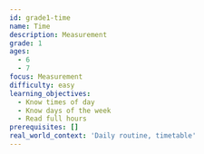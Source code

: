 ```yaml
---
id: grade1-time
name: Time
description: Measurement
grade: 1
ages:
  - 6
  - 7
focus: Measurement
difficulty: easy
learning_objectives:
  - Know times of day
  - Know days of the week
  - Read full hours
prerequisites: []
real_world_context: 'Daily routine, timetable'
---
```

